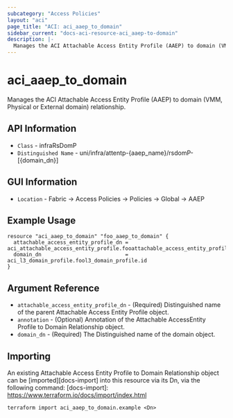 ```yaml
---
subcategory: "Access Policies"
layout: "aci"
page_title: "ACI: aci_aaep_to_domain"
sidebar_current: "docs-aci-resource-aci_aaep-to-domain"
description: |-
  Manages the ACI Attachable Access Entity Profile (AAEP) to domain (VMM, Physical or External domain) relationship.
---
```


# aci_aaep_to_domain #

Manages the ACI Attachable Access Entity Profile (AAEP) to domain (VMM, Physical or External domain) relationship.

## API Information ##

* `Class` - infraRsDomP
* `Distinguished Name` - uni/infra/attentp-{aaep_name}/rsdomP-[{domain_dn}]

## GUI Information ##

* `Location` - Fabric -> Access Policies -> Policies -> Global -> AAEP


## Example Usage ##

```hcl
resource "aci_aaep_to_domain" "foo_aaep_to_domain" {
  attachable_access_entity_profile_dn = aci_attachable_access_entity_profile.fooattachable_access_entity_profile.id
  domain_dn                           = aci_l3_domain_profile.fool3_domain_profile.id
}
```

## Argument Reference ##

* `attachable_access_entity_profile_dn` - (Required) Distinguished name of the parent Attachable Access Entity Profile object.
* `annotation` - (Optional) Annotation of the Attachable AccessEntity Profile to Domain Relationship object.
* `domain_dn` - (Required) The Distinguished name of the domain object.


## Importing ##

An existing Attachable Access Entity Profile to Domain Relationship object can be [imported][docs-import] into this resource via its Dn, via the following command:
[docs-import]: https://www.terraform.io/docs/import/index.html


```
terraform import aci_aaep_to_domain.example <Dn>
```